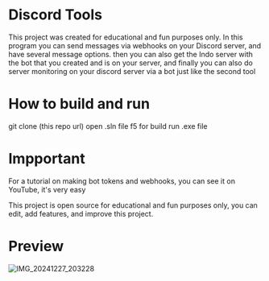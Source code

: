 # Discord Tools

This project was created for educational and fun purposes only. In this program you can send messages via webhooks on your Discord server, and have several message options. 
then you can also get the Indo server with the bot that you created and is on your server, 
and finally you can also do server monitoring on your discord server via a bot just like the second tool

# How to build and run

git clone (this repo url)
open .sln file
f5 for build
run .exe file


# Impportant

For a tutorial on making bot tokens and webhooks, you can see it on YouTube, it's very easy

This project is open source for educational and fun purposes only, you can edit, add features, and improve this project.

# Preview

![IMG_20241227_203228](https://github.com/user-attachments/assets/c6db2cde-e5ac-46e9-ab28-4e57ae96ce9a)
